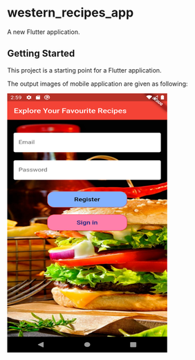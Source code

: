 # western_recipes_app

A new Flutter application.

## Getting Started

This project is a starting point for a Flutter application.

The output images of mobile application are given as following:

<img src="assets/auth.png" width="370" height="600">

